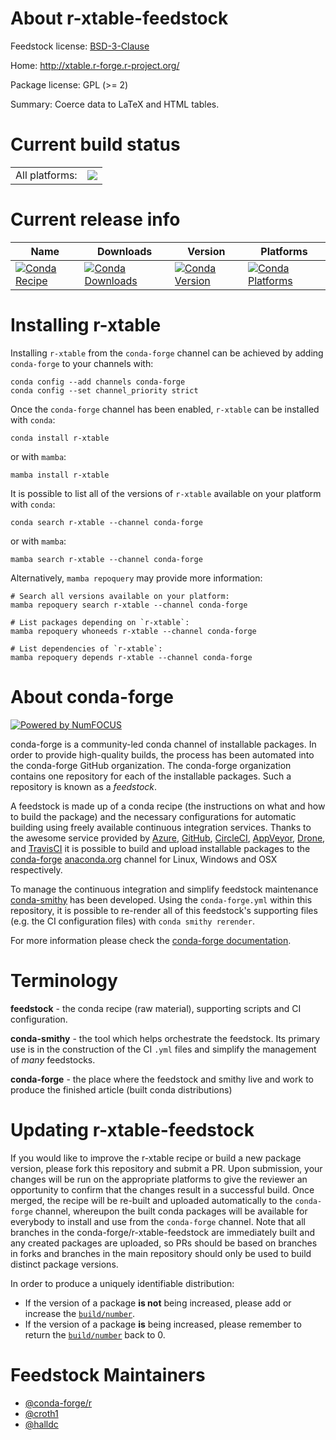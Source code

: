 About r-xtable-feedstock
========================

Feedstock license: [BSD-3-Clause](https://github.com/conda-forge/r-xtable-feedstock/blob/main/LICENSE.txt)

Home: http://xtable.r-forge.r-project.org/

Package license: GPL (>= 2)

Summary: Coerce data to LaTeX and HTML tables.

Current build status
====================


<table><tr><td>All platforms:</td>
    <td>
      <a href="https://dev.azure.com/conda-forge/feedstock-builds/_build/latest?definitionId=1812&branchName=main">
        <img src="https://dev.azure.com/conda-forge/feedstock-builds/_apis/build/status/r-xtable-feedstock?branchName=main">
      </a>
    </td>
  </tr>
</table>

Current release info
====================

| Name | Downloads | Version | Platforms |
| --- | --- | --- | --- |
| [![Conda Recipe](https://img.shields.io/badge/recipe-r--xtable-green.svg)](https://anaconda.org/conda-forge/r-xtable) | [![Conda Downloads](https://img.shields.io/conda/dn/conda-forge/r-xtable.svg)](https://anaconda.org/conda-forge/r-xtable) | [![Conda Version](https://img.shields.io/conda/vn/conda-forge/r-xtable.svg)](https://anaconda.org/conda-forge/r-xtable) | [![Conda Platforms](https://img.shields.io/conda/pn/conda-forge/r-xtable.svg)](https://anaconda.org/conda-forge/r-xtable) |

Installing r-xtable
===================

Installing `r-xtable` from the `conda-forge` channel can be achieved by adding `conda-forge` to your channels with:

```
conda config --add channels conda-forge
conda config --set channel_priority strict
```

Once the `conda-forge` channel has been enabled, `r-xtable` can be installed with `conda`:

```
conda install r-xtable
```

or with `mamba`:

```
mamba install r-xtable
```

It is possible to list all of the versions of `r-xtable` available on your platform with `conda`:

```
conda search r-xtable --channel conda-forge
```

or with `mamba`:

```
mamba search r-xtable --channel conda-forge
```

Alternatively, `mamba repoquery` may provide more information:

```
# Search all versions available on your platform:
mamba repoquery search r-xtable --channel conda-forge

# List packages depending on `r-xtable`:
mamba repoquery whoneeds r-xtable --channel conda-forge

# List dependencies of `r-xtable`:
mamba repoquery depends r-xtable --channel conda-forge
```


About conda-forge
=================

[![Powered by
NumFOCUS](https://img.shields.io/badge/powered%20by-NumFOCUS-orange.svg?style=flat&colorA=E1523D&colorB=007D8A)](https://numfocus.org)

conda-forge is a community-led conda channel of installable packages.
In order to provide high-quality builds, the process has been automated into the
conda-forge GitHub organization. The conda-forge organization contains one repository
for each of the installable packages. Such a repository is known as a *feedstock*.

A feedstock is made up of a conda recipe (the instructions on what and how to build
the package) and the necessary configurations for automatic building using freely
available continuous integration services. Thanks to the awesome service provided by
[Azure](https://azure.microsoft.com/en-us/services/devops/), [GitHub](https://github.com/),
[CircleCI](https://circleci.com/), [AppVeyor](https://www.appveyor.com/),
[Drone](https://cloud.drone.io/welcome), and [TravisCI](https://travis-ci.com/)
it is possible to build and upload installable packages to the
[conda-forge](https://anaconda.org/conda-forge) [anaconda.org](https://anaconda.org/)
channel for Linux, Windows and OSX respectively.

To manage the continuous integration and simplify feedstock maintenance
[conda-smithy](https://github.com/conda-forge/conda-smithy) has been developed.
Using the ``conda-forge.yml`` within this repository, it is possible to re-render all of
this feedstock's supporting files (e.g. the CI configuration files) with ``conda smithy rerender``.

For more information please check the [conda-forge documentation](https://conda-forge.org/docs/).

Terminology
===========

**feedstock** - the conda recipe (raw material), supporting scripts and CI configuration.

**conda-smithy** - the tool which helps orchestrate the feedstock.
                   Its primary use is in the construction of the CI ``.yml`` files
                   and simplify the management of *many* feedstocks.

**conda-forge** - the place where the feedstock and smithy live and work to
                  produce the finished article (built conda distributions)


Updating r-xtable-feedstock
===========================

If you would like to improve the r-xtable recipe or build a new
package version, please fork this repository and submit a PR. Upon submission,
your changes will be run on the appropriate platforms to give the reviewer an
opportunity to confirm that the changes result in a successful build. Once
merged, the recipe will be re-built and uploaded automatically to the
`conda-forge` channel, whereupon the built conda packages will be available for
everybody to install and use from the `conda-forge` channel.
Note that all branches in the conda-forge/r-xtable-feedstock are
immediately built and any created packages are uploaded, so PRs should be based
on branches in forks and branches in the main repository should only be used to
build distinct package versions.

In order to produce a uniquely identifiable distribution:
 * If the version of a package **is not** being increased, please add or increase
   the [``build/number``](https://docs.conda.io/projects/conda-build/en/latest/resources/define-metadata.html#build-number-and-string).
 * If the version of a package **is** being increased, please remember to return
   the [``build/number``](https://docs.conda.io/projects/conda-build/en/latest/resources/define-metadata.html#build-number-and-string)
   back to 0.

Feedstock Maintainers
=====================

* [@conda-forge/r](https://github.com/conda-forge/r/)
* [@croth1](https://github.com/croth1/)
* [@halldc](https://github.com/halldc/)

